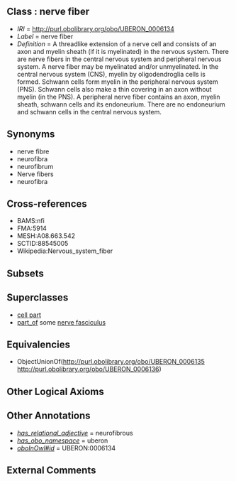 
## Class : nerve fiber

 * *IRI* = http://purl.obolibrary.org/obo/UBERON_0006134
 * *Label* = nerve fiber
 * *Definition* = A threadlike extension of a nerve cell and consists of an axon and myelin sheath (if it is myelinated) in the nervous system. There are nerve fibers in the central nervous system and peripheral nervous system. A nerve fiber may be myelinated and/or unmyelinated. In the central nervous system (CNS), myelin by oligodendroglia cells is formed. Schwann cells form myelin in the peripheral nervous system (PNS). Schwann cells also make a thin covering in an axon without myelin (in the PNS). A peripheral nerve fiber contains an axon, myelin sheath, schwann cells and its endoneurium. There are no endoneurium and schwann cells in the central nervous system.

## Synonyms

 * nerve fibre
 * neurofibra
 * neurofibrum
 * Nerve fibers
 * neurofibra

## Cross-references

 * BAMS:nfi
 * FMA:5914
 * MESH:A08.663.542
 * SCTID:88545005
 * Wikipedia:Nervous_system_fiber

## Subsets


## Superclasses

 * [cell part](../../UBERON/70/UBERON_0000470.md)
 * [part_of](../../BFO/50/BFO_0000050.md) some [nerve fasciculus](../../UBERON/19/UBERON_0001019.md)

## Equivalencies

 * ObjectUnionOf(<http://purl.obolibrary.org/obo/UBERON_0006135> <http://purl.obolibrary.org/obo/UBERON_0006136>)

## Other Logical Axioms


## Other Annotations

 * *[has_relational_adjective](../../UBPROP/07/UBPROP_0000007.md)* = neurofibrous
 * *[has_obo_namespace](../../ce/oboInOwl#hasOBONamespace.md)* = uberon
 * *[oboInOwl#id](../../id/oboInOwl#id.md)* = UBERON:0006134

## External Comments

